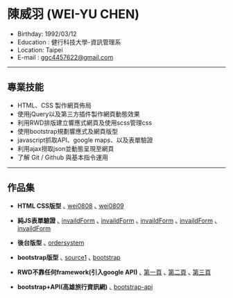 # 陳威羽 (WEI-YU CHEN)
- Birthday: 1992/03/12
- Education : 健行科技大學-資訊管理系
- Location: Taipei
- E-mail : ggc4457622@gmail.com
<hr>

## 專業技能
- HTML、CSS 製作網頁佈局
- 使用jQuery以及第三方插件製作網頁動態效果
- 利用RWD排版建立響應式網頁及使用scss管理css
- 使用bootstrap規劃響應式及網頁版型
- javascript抓取API、google maps、以及表單驗證
- 利用ajax撈取json並動態呈現至網頁
- 了解 Git / Github 與基本指令運用
<hr>

## 作品集
- <b>HTML CSS版型</b>
  ⌞ <a href="https://wei4457622.github.io/wei0808/" target="_blank">wei0808</a>
  ⌞ <a href="https://wei4457622.github.io/wei0809/" target="_blank">wei0809</a>

- <b>純JS表單驗證</b>
  ⌞ <a href="https://wei4457622.github.io/invaildForm/public/index.html" target="_blank">invaildForm</a>
  ⌞ <a href="https://wei4457622.github.io/invaildForm/public/step2.html" target="_blank">invaildForm</a>
  ⌞ <a href="https://wei4457622.github.io/invaildForm/public/step3.html" target="_blank">invaildForm</a>
  ⌞ <a href="https://wei4457622.github.io/invaildForm/public/step4.html" target="_blank">invaildForm</a>
  ⌞ <a href="https://wei4457622.github.io/invaildForm/public/step5.html" target="_blank">invaildForm</a>

- <b>後台版型</b>
  ⌞ <a href="https://wei4457622.github.io/ordersystem/" target="_blank">ordersystem</a>

- <b>bootstrap版型</b>
  ⌞ <a href="https://wei4457622.github.io/source1/" target="_blank">source1</a>
  ⌞ <a href="https://wei4457622.github.io/bootstrap/" target="_blank">bootstrap</a>

- <b>RWD不靠任何framework(引入google API)</b>
  ⌞ <a href="https://wei4457622.github.io/RWD/" target="_blank">第一頁</a>
  ⌞ <a href="https://wei4457622.github.io/RWD/order.html" target="_blank">第二頁</a>
  ⌞ <a href="https://wei4457622.github.io/RWD/login.html" target="_blank">第三頁</a>

- <b>bootstrap+API(高雄旅行資訊網)</b>
  ⌞ <a href="https://wei4457622.github.io/bootstrap-api/" target="_blank">bootstrap-api</a>